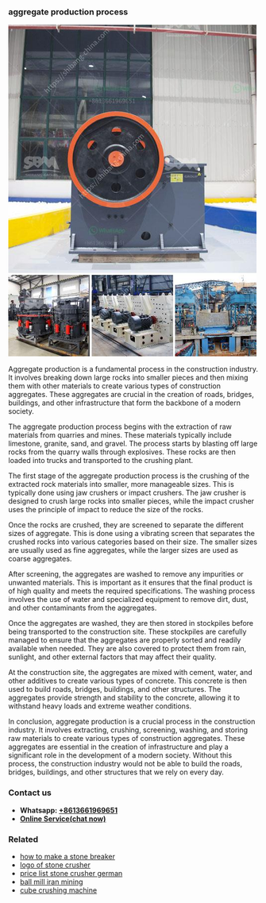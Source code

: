 <h3>aggregate production process</h3><img src='1708589149.jpg' alt=''><p>Aggregate production is a fundamental process in the construction industry. It involves breaking down large rocks into smaller pieces and then mixing them with other materials to create various types of construction aggregates. These aggregates are crucial in the creation of roads, bridges, buildings, and other infrastructure that form the backbone of a modern society.</p><p>The aggregate production process begins with the extraction of raw materials from quarries and mines. These materials typically include limestone, granite, sand, and gravel. The process starts by blasting off large rocks from the quarry walls through explosives. These rocks are then loaded into trucks and transported to the crushing plant.</p><p>The first stage of the aggregate production process is the crushing of the extracted rock materials into smaller, more manageable sizes. This is typically done using jaw crushers or impact crushers. The jaw crusher is designed to crush large rocks into smaller pieces, while the impact crusher uses the principle of impact to reduce the size of the rocks.</p><p>Once the rocks are crushed, they are screened to separate the different sizes of aggregate. This is done using a vibrating screen that separates the crushed rocks into various categories based on their size. The smaller sizes are usually used as fine aggregates, while the larger sizes are used as coarse aggregates.</p><p>After screening, the aggregates are washed to remove any impurities or unwanted materials. This is important as it ensures that the final product is of high quality and meets the required specifications. The washing process involves the use of water and specialized equipment to remove dirt, dust, and other contaminants from the aggregates.</p><p>Once the aggregates are washed, they are then stored in stockpiles before being transported to the construction site. These stockpiles are carefully managed to ensure that the aggregates are properly sorted and readily available when needed. They are also covered to protect them from rain, sunlight, and other external factors that may affect their quality.</p><p>At the construction site, the aggregates are mixed with cement, water, and other additives to create various types of concrete. This concrete is then used to build roads, bridges, buildings, and other structures. The aggregates provide strength and stability to the concrete, allowing it to withstand heavy loads and extreme weather conditions.</p><p>In conclusion, aggregate production is a crucial process in the construction industry. It involves extracting, crushing, screening, washing, and storing raw materials to create various types of construction aggregates. These aggregates are essential in the creation of infrastructure and play a significant role in the development of a modern society. Without this process, the construction industry would not be able to build the roads, bridges, buildings, and other structures that we rely on every day.</p><h3>Contact us</h3><ul><li><strong>Whatsapp:&nbsp;<a href="https://wa.me/8613661969651">+8613661969651</a></strong></li><li><a href="https://swt.shibang-china.com/?git&amp;zhl&amp;aggregate production process"><strong>Online Service(chat now)</strong></a></li></ul><h3>Related</h3><ul><li><a href='how to make a stone breaker.md'>how to make a stone breaker</a></li><li><a href='logo of stone crusher.md'>logo of stone crusher</a></li><li><a href='price list stone crusher german.md'>price list stone crusher german</a></li><li><a href='ball mill iran mining.md'>ball mill iran mining</a></li><li><a href='cube crushing machine.md'>cube crushing machine</a></li></ul>
